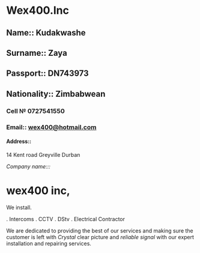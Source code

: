 # Wex400.Inc 

## Name:: Kudakwashe 
## Surname:: Zaya 
## Passport:: DN743973
## Nationality:: Zimbabwean 

### Cell № 0727541550
### Email:: wex400@hotmail.com

#### Address::

14 Kent road 
Greyville Durban 

_Company name:::_
# wex400 inc,

We install.

. Intercoms
. CCTV 
. DStv 
. Electrical Contractor 

We are dedicated to providing the best of our services and making sure the customer is left with *Crystal* clear picture and *reliable signal* with our expert installation and repairing services.
